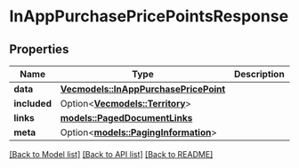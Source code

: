 # InAppPurchasePricePointsResponse

## Properties

Name | Type | Description | Notes
------------ | ------------- | ------------- | -------------
**data** | [**Vec<models::InAppPurchasePricePoint>**](InAppPurchasePricePoint.md) |  | 
**included** | Option<[**Vec<models::Territory>**](Territory.md)> |  | [optional]
**links** | [**models::PagedDocumentLinks**](PagedDocumentLinks.md) |  | 
**meta** | Option<[**models::PagingInformation**](PagingInformation.md)> |  | [optional]

[[Back to Model list]](../README.md#documentation-for-models) [[Back to API list]](../README.md#documentation-for-api-endpoints) [[Back to README]](../README.md)


